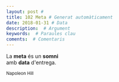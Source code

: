 ```yaml
---
layout: post #
title: 102 Meta # Generat automàticament
date: 2018-01-31 # Data
description:  # Argument
keywords:  # Paraules clau
coments:  # Comentaris
---
```


La **meta** és un **somni** <br />
amb **data** d'entrega. <br />

<small>Napoleon Hill</small>
